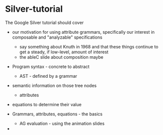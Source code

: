 # Silver-tutorial

The Google Silver tutorial should cover

- our motivation for using attribute grammars, specifically our
  interest in composable and "analyzable" specifications
  - say something about Knuth in 1968 and that these things continue
    to get a steady, if low-level, amount of interest
  - the ableC slide about composition maybe
  
- Program syntax - concrete to abstract
  - AST - defined by a grammar
  
- semantic information on those tree nodes
  - attributes
  
- equations to determine their value 
- Grammars, attributes, equations - the basics
  - AG evaluation - using the animation slides

- 

